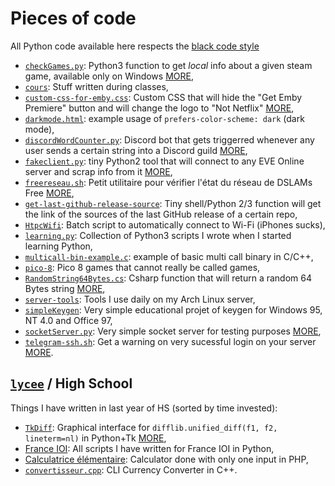 # Pieces of code
All Python code available here respects the [black code style](https://github.com/psf/black)
- [`checkGames.py`](checkGames.py): Python3 function to get *local* info about a given steam game, available only on Windows [MORE](checkGams.py/README.md),
- [`cours`](cours): Stuff written during classes,
- [`custom-css-for-emby.css`](custom-css-for-emby.css): Custom CSS that will hide the "Get Emby Premiere" button and will change the logo to "Not Netflix" [MORE](custom-css-for-emby.css/README.md),
- [`darkmode.html`](darkmode.html): example usage of `prefers-color-scheme: dark` (dark mode),
- [`discordWordCounter.py`](discordWordCounter.py): Discord bot that gets triggerred whenever any user sends a certain string into a Discord guild [MORE](discordWordCounter.py/README.md),
- [`fakeclient.py`](fakeclient.py): tiny Python2 tool that will connect to any EVE Online server and scrap info from it [MORE](fakeclient.py/README.md),
- [`freereseau.sh`](freereseau.sh): Petit utilitaire pour vérifier l'état du réseau de DSLAMs Free [MORE](freereseau.sh/README.md),
- [`get-last-github-release-source`](get-last-github-release-source): Tiny shell/Python 2/3 function will get the link of the sources of the last GitHub release of a certain repo,
- [`HtpcWifi`](HtpcWifi): Batch script to automatically connect to Wi-Fi (iPhones sucks),
- [`learning.py`](learning.py): Collection of Python3 scripts I wrote when I started learning Python,
- [`multicall-bin-example.c`](multicall-bin-example.c): example of basic multi call binary in C/C++,
- [`pico-8`](pico-8): Pico 8 games that cannot really be called games,
- [`RandomString64Bytes.cs`](RandomString64Bytes.cs): Csharp function that will return a random 64 Bytes string [MORE](RandomString64Bytes.cs/README.md),
- [`server-tools`](server-tools): Tools I use daily on my Arch Linux server,
- [`simpleKeygen`](simpleKeygen): Very simple educational projet of keygen for Windows 95, NT 4.0 and Office 97,
- [`socketServer.py`](socketServer.py): Very simple socket server for testing purposes [MORE](socketServer.py/README.md),
- [`telegram-ssh.sh`](telegram-ssh.sh): Get a warning on very sucessful login on your server [MORE](telegram-ssh.sh/README.md).

## [`lycee`](cours/lycee) / High School
Things I have written in last year of HS (sorted by time invested):
- [`TkDiff`](cours/lycee/python/tkdiff/): Graphical interface for `difflib.unified_diff(f1, f2, lineterm=nl)` in Python+Tk [MORE](cours/lycee/python/tkdiff/README.md),
- [France IOI](cours/lycee/python/franceioi/): All scripts I have written for France IOI in Python,
- [Calculatrice élémentaire](cours/lycee/php/tp6.php): Calculator done with only one input in PHP,
- [`convertisseur.cpp`](cours/lycee/convertisseur.cpp/convertisseur.cpp): CLI Currency Converter in C++.